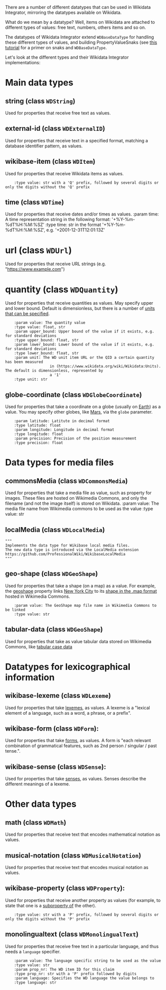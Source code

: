 There are a number of different datatypes that can be used in Wikidata Integrator, mirroring the datatypes available on Wikidata.

What do we mean by a datatype? Well, items on Wikidata are attached to different types of values: free text, numbers, others items and so on. 

The datatypes of Wikidata Integrator extend `WDBaseDataType` for handling these different types of values, and building PropertyValueSnaks 
(see [this tutorial](advanced_wd_base_datatype.md) for  a primer on snaks and `WDBaseDataType`. 

Let's look at the different types and their Wikidata Integrator implementations:

# Main data types

## string (class `WDString`)

Used for properties that receive free text as values. 

## external-id (class `WDExternalID`)

Used for properties that receive text in a specified format, matching a database identifier pattern, as values. 

## wikibase-item (class `WDItem`)
Used for properties that receive Wikidata items as values. 

        :type value: str with a 'Q' prefix, followed by several digits or only the digits without the 'Q' prefix
        
## time (class `WDTime`)
Used for properties that receive dates and/or times as values. 
        :param time: A time representation string in the following format: '+%Y-%m-%dT%H:%M:%SZ'
        :type time: str in the format '+%Y-%m-%dT%H:%M:%SZ', e.g. '+2001-12-31T12:01:13Z'
        
# url (class `WDUrl`)

Used for properties that receive URL strings (e.g. "https://www.example.com")

# quantity (class `WDQuantity`)
Used for properties that receive quantities as values. May specify upper and lower bound. Default is dimensionless, 
but there is a number of [units that can be specified](https://www.wikidata.org/wiki/Wikidata:Units).

        :param value: The quantity value
        :type value: float, str
        :param upper_bound: Upper bound of the value if it exists, e.g. for standard deviations
        :type upper_bound: float, str
        :param lower_bound: Lower bound of the value if it exists, e.g. for standard deviations
        :type lower_bound: float, str
        :param unit: The WD unit item URL or the QID a certain quantity has been measured
                        in (https://www.wikidata.org/wiki/Wikidata:Units). The default is dimensionless, represented by
                        a '1'
        :type unit: str

## globe-coordinate (class `WDGlobeCoordinate`)
 Used for properties that take a coordinate on a globe (usually on [Earth](https://www.wikidata.org/wiki/Q2)) as a value. 
 You may specify other globes, like [Mars](https://www.wikidata.org/wiki/Q111), via the `globe` parameter.
 
        :param latitude: Latitute in decimal format
        :type latitude: float
        :param longitude: Longitude in decimal format
        :type longitude: float
        :param precision: Precision of the position measurement
        :type precision: float

# Data types for media files

## commonsMedia (class `WDCommonsMedia`)
Used for properties that take a media file as value, such as property for images.
These files are hosted on Wikimedia Commons, and only the filename (and not the image itself) is stored on Wikidata.
        :param value: The media file name from Wikimedia commons to be used as the value
        :type value: str

## localMedia (class `WDLocalMedia`)
    
    """
    Implements the data type for Wikibase local media files.
    The new data type is introduced via the LocalMedia extension
    https://github.com/ProfessionalWiki/WikibaseLocalMedia
    """
            
## geo-shape (class `WDGeoShape`)
 Used for properties that take a shape (on a map) as a value. For example, the 
 [geoshape](https://www.wikidata.org/wiki/Property:P3896) property links [New York City](https://www.wikidata.org/wiki/Q60)
 to its [shape in the .map format](https://commons.wikimedia.org/wiki/Data:Neighbourhoods/New_York_City.map) hosted in Wikimedia Commons. 

        :param value: The GeoShape map file name in Wikimedia Commons to be linked
        :type value: str
        
## tabular-data (class `WDGeoShape`)
  Used for properties that take as value tabular data stored on Wikimedia Commons, like [tabular case data](https://www.wikidata.org/wiki/Property:P8204)

# Datatypes for lexicographical information

## wikibase-lexeme (class `WDLexeme`)

Used for properties that take [lexemes](https://www.wikidata.org/wiki/Wikidata:Lexicographical_data/Documentation),  as values. 
A lexeme is a "lexical element of a language, such as a word, a phrase, or a prefix".

## wikibase-form (class `WDForm`):

Used for properties that take [forms](https://www.wikidata.org/wiki/Wikidata:Lexicographical_data/Documentation),  as values. 
A form is "each relevant combination of grammatical features, such as 2nd person / singular / past tense.".

## wikibase-sense (class `WDSense`):

Used for properties that take [senses](https://www.wikidata.org/wiki/Wikidata:Lexicographical_data/Documentation),  as values. 
Senses describe the different meanings of a lexeme.

# Other data types

## math (class `WDMath`)

Used for properties that receive text that encodes mathematical notation as values. 

## musical-notation (class `WDMusicalNotation`)
Used for properties that receive text that encodes musical notation as values. 


## wikibase-property (class `WDProperty`):
Used for properties that receive another property as values (for example, to state that one is a [subproperty of](https://www.wikidata.org/wiki/Property:P1647) the other). 
        
        :type value: str with a 'P' prefix, followed by several digits or only the digits without the 'P' prefix

## monolingualtext (class `WDMonolingualText`)
Used for properties that receive free text in a particular language, and thus needs a `language` specifier.

        :param value: The language specific string to be used as the value
        :type value: str
        :param prop_nr: The WD item ID for this claim
        :type prop_nr: str with a 'P' prefix followed by digits
        :param language: Specifies the WD language the value belongs to
        :type language: str

       
 
